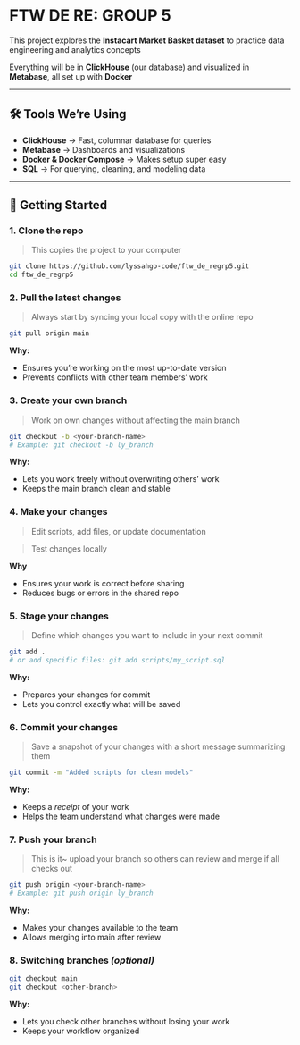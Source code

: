 # FTW DE RE: GROUP 5

This project explores the **Instacart Market Basket dataset** to practice data engineering and analytics concepts

Everything will be in **ClickHouse** (our database) and visualized in **Metabase**, all set up with **Docker**

---

## 🛠️ Tools We’re Using  

- **ClickHouse** → Fast, columnar database for queries  
- **Metabase** → Dashboards and visualizations  
- **Docker & Docker Compose** → Makes setup super easy  
- **SQL** → For querying, cleaning, and modeling data

---

## 🚀 Getting Started

### 1. **Clone the repo**
> This copies the project to your computer
```bash
git clone https://github.com/lyssahgo-code/ftw_de_regrp5.git
cd ftw_de_regrp5
```


### 2. **Pull the latest changes**
> Always start by syncing your local copy with the online repo
```bash
git pull origin main
```
**Why:**
- Ensures you’re working on the most up-to-date version
- Prevents conflicts with other team members’ work


### 3. **Create your own branch**
> Work on own changes without affecting the main branch
```bash
git checkout -b <your-branch-name>
# Example: git checkout -b ly_branch
```
**Why:**
- Lets you work freely without overwriting others’ work
- Keeps the main branch clean and stable
  

### 4. **Make your changes**
> Edit scripts, add files, or update documentation

> Test changes locally

**Why**
- Ensures your work is correct before sharing
- Reduces bugs or errors in the shared repo
  

### 5. **Stage your changes**
> Define which changes you want to include in your next commit
```bash
git add .
# or add specific files: git add scripts/my_script.sql
```
**Why:**
- Prepares your changes for commit
- Lets you control exactly what will be saved
  

### 6. **Commit your changes**
> Save a snapshot of your changes with a short message summarizing them
```bash
git commit -m "Added scripts for clean models"
```
**Why:**
- Keeps a *receipt* of your work
- Helps the team understand what changes were made
  

### 7. **Push your branch**
> This is it~ upload your branch so others can review and merge if all checks out
```bash
git push origin <your-branch-name>
# Example: git push origin ly_branch
```
**Why:**
- Makes your changes available to the team
- Allows merging into main after review
  

### 8. **Switching branches** *(optional)*
```bash
git checkout main
git checkout <other-branch>
```
**Why:**
- Lets you check other branches without losing your work
- Keeps your workflow organized
